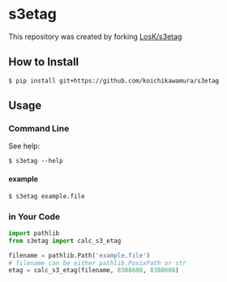 # s3etag
This repository was created by forking [LosK/s3etag](https://github.com/LiosK/s3etag)
## How to Install
```
$ pip install git+https://github.com/koichikawamura/s3etag
```

## Usage
### Command Line
See help:
```
$ s3etag --help
```
#### example
```
$ s3etag example.file
```
### in Your Code
```python
import pathlib
from s3etag import calc_s3_etag

filename = pathlib.Path('example.file')
# filename can be either pathlib.PosixPath or str
etag = calc_s3_etag(filename, 8388608, 8388608)
```
